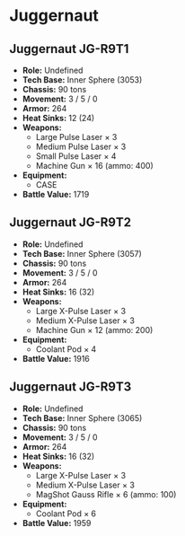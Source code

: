 # Juggernaut
## Juggernaut JG-R9T1
- **Role:** Undefined
- **Tech Base:** Inner Sphere (3053)
- **Chassis:** 90 tons
- **Movement:** 3 / 5 / 0
- **Armor:** 264
- **Heat Sinks:** 12 (24)
- **Weapons:**
  - Large Pulse Laser × 3
  - Medium Pulse Laser × 3
  - Small Pulse Laser × 4
  - Machine Gun × 16 (ammo: 400)
- **Equipment:**
  - CASE
- **Battle Value:** 1719

## Juggernaut JG-R9T2
- **Role:** Undefined
- **Tech Base:** Inner Sphere (3057)
- **Chassis:** 90 tons
- **Movement:** 3 / 5 / 0
- **Armor:** 264
- **Heat Sinks:** 16 (32)
- **Weapons:**
  - Large X-Pulse Laser × 3
  - Medium X-Pulse Laser × 3
  - Machine Gun × 12 (ammo: 200)
- **Equipment:**
  - Coolant Pod × 4
- **Battle Value:** 1916

## Juggernaut JG-R9T3
- **Role:** Undefined
- **Tech Base:** Inner Sphere (3065)
- **Chassis:** 90 tons
- **Movement:** 3 / 5 / 0
- **Armor:** 264
- **Heat Sinks:** 16 (32)
- **Weapons:**
  - Large X-Pulse Laser × 3
  - Medium X-Pulse Laser × 3
  - MagShot Gauss Rifle × 6 (ammo: 100)
- **Equipment:**
  - Coolant Pod × 6
- **Battle Value:** 1959

